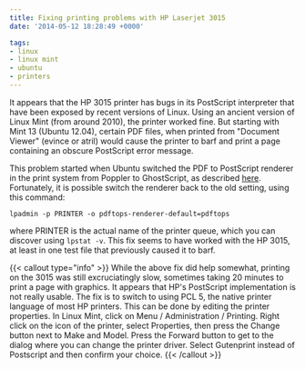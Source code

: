 ```yaml
---
title: Fixing printing problems with HP Laserjet 3015
date: '2014-05-12 18:28:49 +0000'

tags:
- linux
- linux mint
- ubuntu
- printers
---
```


It appears that the HP 3015 printer has bugs in its PostScript
interpreter that have been exposed by recent versions of Linux.  Using
an ancient version of Linux Mint (from around 2010), the printer
worked fine.  But starting with Mint 13 (Ubuntu 12.04), certain PDF
files, when printed from "Document Viewer" (evince or atril) would
cause the printer to barf and print a page containing an obscure
PostScript error message.
<!--more-->

This problem started when Ubuntu switched the PDF to PostScript
renderer in the print system from Poppler to GhostScript, as described
[here](http://ubuntuforums.org/archive/index.php/t-2022997.html).
Fortunately, it is possible switch the renderer back to the old
setting, using this command:

```
lpadmin -p PRINTER -o pdftops-renderer-default=pdftops
```

where PRINTER is the actual name of the printer queue, which you can
discover using `lpstat -v`.  This fix seems to have worked with the HP
3015, at least in one test file that previously caused it to barf.

{{< callout type="info" >}}
While the above fix did help somewhat, printing on the 3015
was still excruciatingly slow, sometimes taking 20 minutes to print a
page with graphics.  It appears that HP's PostScript implementation is
not really usable.  The fix is to switch to using PCL 5, the native
printer language of most HP printers.  This can be done by editing the
printer properties.  In Linux Mint, click on Menu / Administration /
Printing.  Right click on the icon of the printer, select Properties,
then press the Change button next to Make and Model.  Press the
Forward button to get to the dialog where you can change the printer
driver.  Select Gutenprint instead of Postscript and then confirm your
choice.
{{< /callout >}}
